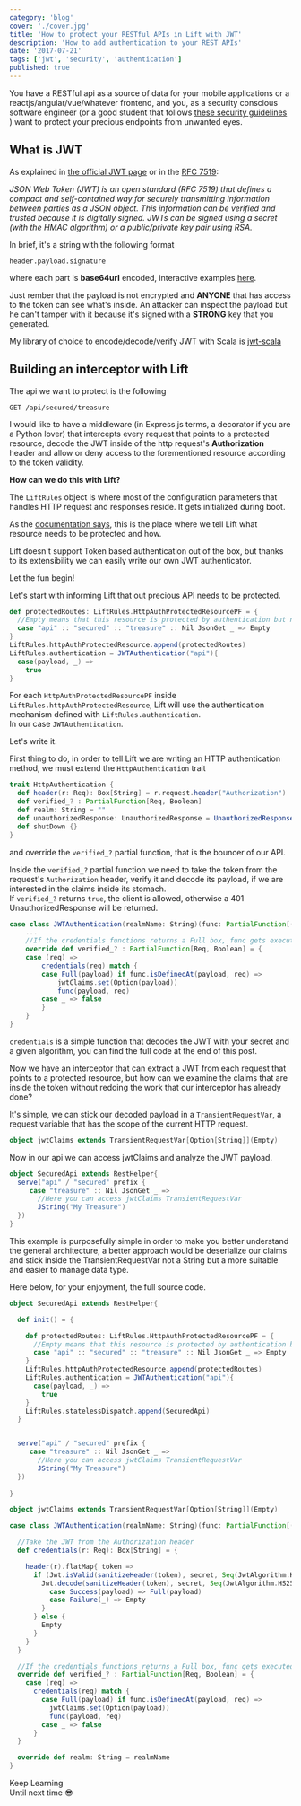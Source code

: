 ```yaml
---
category: 'blog'
cover: './cover.jpg'
title: 'How to protect your RESTful APIs in Lift with JWT'
description: 'How to add authentication to your REST APIs'
date: '2017-07-21'
tags: ['jwt', 'security', 'authentication']
published: true
---
```


<article class="prose lg:prose-lg xl:prose-lg">

You have a RESTful api as a source of data for your mobile applications or a reactjs/angular/vue/whatever frontend, and you, as a security conscious software engineer (or a good student that follows <a href="https://github.com/shieldfy/API-Security-Checklist" target="_blank" rel="noopener noreferrer">these security guidelines</a> ) want to protect your precious endpoints from unwanted eyes.



## What is JWT 

As explained in <a href="https://jwt.io/introduction/" target="_blank" rel="noopener noreferrer">the official JWT page</a> or in the <a href="https://tools.ietf.org/html/rfc7519" target="_blank" rel="noopener noreferrer">RFC 7519</a>:

_JSON Web Token (JWT) is an open standard (RFC 7519) that defines a compact and self-contained way for securely transmitting information between parties as a JSON object. This information can be verified and trusted because it is digitally signed. JWTs can be signed using a secret (with the HMAC algorithm) or a public/private key pair using RSA._


In brief, it's a string with the following format

`header.payload.signature`

where each part is **base64url** encoded, interactive examples <a href="https://jwt.io/#debugger" target="_blank" rel="noopener noreferrer">here</a>.

Just rember that the payload is not encrypted and **ANYONE** that has access to the token can see what's inside. An attacker can inspect the payload but he can't tamper with it because it's signed with a **STRONG** key that you generated.

My library of choice to encode/decode/verify JWT with Scala is <a href="http://pauldijou.fr/jwt-scala" target="_blank" rel="noopener noreferrer">jwt-scala</a>

## Building an interceptor with Lift

The api we want to protect is the following

`GET /api/secured/treasure`


I would like to have a middleware (in Express.js terms, a decorator if you are a Python lover) that intercepts every request that points to a protected resource, decode the JWT inside of the http request's **Authorization** header and allow or deny access to the forementioned resource according to the token validity.

**How can we do this with Lift?**

The `LiftRules` object is where most of the configuration parameters that handles HTTP request and responses reside.
It gets initialized during boot.

As the <a href="https://exploring.liftweb.net/master/index-9.html#toc-Section-9.9" target="_blank" rel="noopener noreferrer">documentation says</a>, this is the place where we tell Lift what resource needs to be protected and how.

Lift doesn't support Token based authentication out of the box, but thanks to its extensibility we can easily write our own JWT authenticator.

Let the fun begin!

Let's start with informing Lift that out precious API needs to be protected.

```scala
def protectedRoutes: LiftRules.HttpAuthProtectedResourcePF = {
  //Empty means that this resource is protected by authentication but no authorization is performed
  case "api" :: "secured" :: "treasure" :: Nil JsonGet _ => Empty
}
LiftRules.httpAuthProtectedResource.append(protectedRoutes)
LiftRules.authentication = JWTAuthentication("api"){
  case(payload, _) =>
    true
}
```

For each `HttpAuthProtectedResourcePF` inside `LiftRules.httpAuthProtectedResource`, Lift will use the authentication mechanism defined with `LiftRules.authentication`.  
In our case `JWTAuthentication`.

Let's write it.

First thing to do, in order to tell Lift we are writing an HTTP authentication method, we must extend the `HttpAuthentication` trait

```scala
trait HttpAuthentication {
  def header(r: Req): Box[String] = r.request.header("Authorization")
  def verified_? : PartialFunction[Req, Boolean]
  def realm: String = ""
  def unauthorizedResponse: UnauthorizedResponse = UnauthorizedResponse(realm)
  def shutDown {}
}
```

and override the `verified_?` partial function, that is the bouncer of our API.

Inside the `verified_?` partial function we need to take the token from the request's `Authorization` header, verify it and decode its payload, if we are interested in the claims inside its stomach.  
If `verified_?` returns `true`, the client is allowed, otherwise a 401 UnauthorizedResponse will be returned.

```scala
case class JWTAuthentication(realmName: String)(func: PartialFunction[(String, Req), Boolean]) extends HttpAuthentication {
    ...
    //If the credentials functions returns a Full box, func gets executed
    override def verified_? : PartialFunction[Req, Boolean] = {
    case (req) =>
        credentials(req) match {
        case Full(payload) if func.isDefinedAt(payload, req) =>
            jwtClaims.set(Option(payload))
            func(payload, req)
        case _ => false
        }
    }
}
```

`credentials` is a simple function that decodes the JWT with your secret and a given algorithm, you can find the full code at the end of this post.

Now we have an interceptor that can extract a JWT from each request that points to a protected resource, but how can we examine the claims that are inside the token without redoing the work that our interceptor has already done? 

It's simple, we can stick our decoded payload in a `TransientRequestVar`, a request variable that has the scope of the current HTTP request.

```scala
object jwtClaims extends TransientRequestVar[Option[String]](Empty)
```

Now in our api we can access jwtClaims and analyze the JWT payload.
```scala
object SecuredApi extends RestHelper{
  serve("api" / "secured" prefix {
     case "treasure" :: Nil JsonGet _ =>
       //Here you can access jwtClaims TransientRequestVar
       JString("My Treasure")
  })
}
```

This example is purposefully simple in order to make you better understand the general architecture, a better approach would be deserialize our claims and stick inside the TransientRequestVar not a String but a more suitable and easier to manage data type.

Here below, for your enjoyment, the full source code.

```scala
object SecuredApi extends RestHelper{

  def init() = {

    def protectedRoutes: LiftRules.HttpAuthProtectedResourcePF = {
      //Empty means that this resource is protected by authentication but no authorization is performed
      case "api" :: "secured" :: "treasure" :: Nil JsonGet _ => Empty
    }
    LiftRules.httpAuthProtectedResource.append(protectedRoutes)
    LiftRules.authentication = JWTAuthentication("api"){
      case(payload, _) =>
        true
    }
    LiftRules.statelessDispatch.append(SecuredApi)
  }


  serve("api" / "secured" prefix {
     case "treasure" :: Nil JsonGet _ =>
       //Here you can access jwtClaims TransientRequestVar
       JString("My Treasure")
  })
  
}
```

```scala
object jwtClaims extends TransientRequestVar[Option[String]](Empty)

case class JWTAuthentication(realmName: String)(func: PartialFunction[(String, Req), Boolean]) extends HttpAuthentication {

  //Take the JWT from the Authorization header
  def credentials(r: Req): Box[String] = {

    header(r).flatMap{ token =>
      if (Jwt.isValid(sanitizeHeader(token), secret, Seq(JwtAlgorithm.HS256))) {
        Jwt.decode(sanitizeHeader(token), secret, Seq(JwtAlgorithm.HS256)) match {
          case Success(payload) => Full(payload)
          case Failure(_) => Empty
        }
      } else {
        Empty
      }
    }
  }

  //If the credentials functions returns a Full box, func gets executed
  override def verified_? : PartialFunction[Req, Boolean] = {
    case (req) =>
      credentials(req) match {
        case Full(payload) if func.isDefinedAt(payload, req) =>
          jwtClaims.set(Option(payload))
          func(payload, req)
        case _ => false
      }
  }

  override def realm: String = realmName
}
```

Keep Learning  
Until next time :sunglasses:


</article>